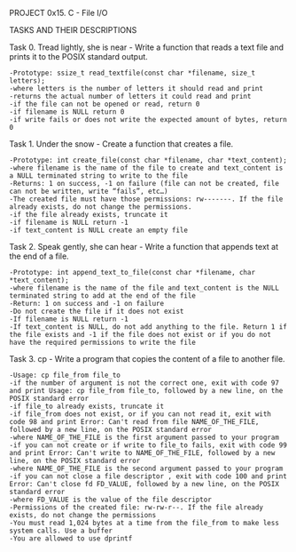 PROJECT 0x15. C - File I/O

TASKS AND THEIR DESCRIPTIONS

Task 0. Tread lightly, she is near - Write a function that reads a text file and prints it to the POSIX standard output.

	-Prototype: ssize_t read_textfile(const char *filename, size_t letters);
	-where letters is the number of letters it should read and print
	-returns the actual number of letters it could read and print
	-if the file can not be opened or read, return 0
	-if filename is NULL return 0
	-if write fails or does not write the expected amount of bytes, return 0

Task 1. Under the snow - Create a function that creates a file.

	-Prototype: int create_file(const char *filename, char *text_content);
	-where filename is the name of the file to create and text_content is a NULL terminated string to write to the file
	-Returns: 1 on success, -1 on failure (file can not be created, file can not be written, write “fails”, etc…)
	-The created file must have those permissions: rw-------. If the file already exists, do not change the permissions.
	-if the file already exists, truncate it
	-if filename is NULL return -1
	-if text_content is NULL create an empty file

Task 2. Speak gently, she can hear - Write a function that appends text at the end of a file.

	-Prototype: int append_text_to_file(const char *filename, char *text_content);
	-where filename is the name of the file and text_content is the NULL terminated string to add at the end of the file
	-Return: 1 on success and -1 on failure
	-Do not create the file if it does not exist
	-If filename is NULL return -1
	-If text_content is NULL, do not add anything to the file. Return 1 if the file exists and -1 if the file does not exist or if you do not have the required permissions to write the file

Task 3. cp - Write a program that copies the content of a file to another file.

	-Usage: cp file_from file_to
	-if the number of argument is not the correct one, exit with code 97 and print Usage: cp file_from file_to, followed by a new line, on the POSIX standard error
	-if file_to already exists, truncate it
	-if file_from does not exist, or if you can not read it, exit with code 98 and print Error: Can't read from file NAME_OF_THE_FILE, followed by a new line, on the POSIX standard error
	-where NAME_OF_THE_FILE is the first argument passed to your program
	-if you can not create or if write to file_to fails, exit with code 99 and print Error: Can't write to NAME_OF_THE_FILE, followed by a new line, on the POSIX standard error
	-where NAME_OF_THE_FILE is the second argument passed to your program
	-if you can not close a file descriptor , exit with code 100 and print Error: Can't close fd FD_VALUE, followed by a new line, on the POSIX standard error
	-where FD_VALUE is the value of the file descriptor
	-Permissions of the created file: rw-rw-r--. If the file already exists, do not change the permissions
	-You must read 1,024 bytes at a time from the file_from to make less system calls. Use a buffer
	-You are allowed to use dprintf 
